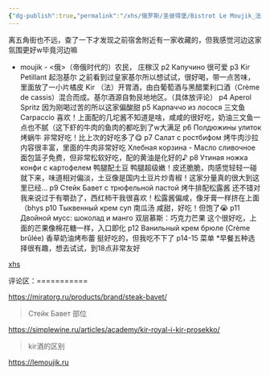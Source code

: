```yaml
---
{"dg-publish":true,"permalink":"/xhs/俄罗斯/圣彼得堡/Bistrot Le Moujik_法餐_丰坦卡河畔/","tags":["rednote","圣彼得堡"],"updated":"2025-03-30T20:38:44.327+08:00"}
---
```



 

离五角街也不远，查了一下才发现之前宿舍附近有一家收藏的，但我感觉河边这家氛围更好w毕竟河边嘛
- moujik - <俄>（帝俄时代的）农民， 庄稼汉
p2 Капучино 很可爱
p3 Kir Petillant 起泡基尔 之前看到过皇家基尔所以想试试，很好喝，带一点苦味，里面放了一小片橘皮
Kir （法）开胃酒，由白葡萄酒与黑醋栗利口酒（Crème de cassis）混合而成。基尔酒源自勃艮地地区。（具体放评论）
p4 Aperol Spritz 因为刚喝过苦的所以这家偏酸甜
p5 Карпаччо из лосося 三文鱼Carpaccio 喜欢！上面配的几坨酱不知道是啥，咸咸的很好吃，奶油三文鱼一点也不腻（这下虾的牛肉的鱼肉的都吃到了w大满足
p6 Полдюжины улиток 烤蜗牛 非常好吃！比上次的好吃多了😋
p7 Салат с ростбифом 烤牛肉沙拉 内容很丰富，里面的牛肉非常好吃
Хлебная корзина - Масло сливочное 面包篮子免费，但非常松软好吃，配的黄油是化好的♪
p8 Утиная ножка конфи с картофелем 鸭腿配土豆 鸭腿超级嫩！皮还脆脆，肉感觉轻轻一碰就下来，味道相对偏淡，土豆像是国内土豆片炒青椒！这家分量真的很大到这里已经…
p9 Стейк Бавет с трюфельной пастой	烤牛排配松露酱 还不错对我来说过于有嚼劲了，西红柿干我很喜欢！松露酱偏咸，像牙膏一样挤在上面（bhys
p10 Тыквенный крем суп 南瓜汤 咸甜，好吃！但饱了😭
p11 Двойной мусс: шоколад и манго 双层慕斯：巧克力芒果 这个很好吃，上面的芒果像棉花糖一样，入口即化
p12 Ванильный крем брюле (Crème brûlée) 香草奶油烤布蕾 挺好吃的，但我吃不下了
p14-15 菜单
*早餐五种选择很有趣，想去试试，到18点非常友好

[xhs](https://www.xiaohongshu.com/explore/665522540000000015008753?xsec_token=ABQpHX9zL7BFNiVeZCRTEwPT2TZcRUlOTlZeHvJofv5g8=&xsec_source=pc_user)

评论区：===========

https://miratorg.ru/products/brand/steak-bavet/

> Стейк Бавет 部位

https://simplewine.ru/articles/academy/kir-royal-i-kir-prosekko/

> kir酒的区别

https://lemoujik.ru